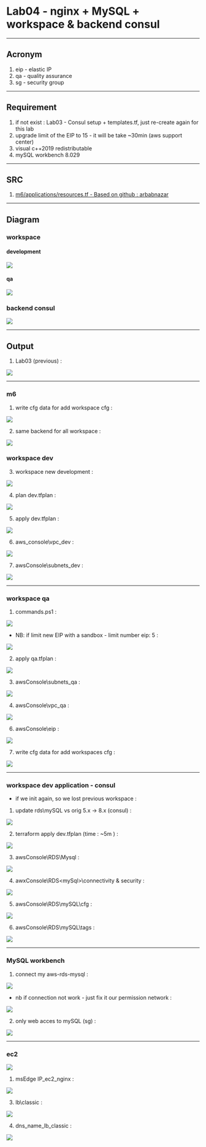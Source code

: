 # Lab04 - nginx + MySQL + workspace & backend consul

---

## Acronym
1. eip - elastic IP
2. qa - quality assurance
3. sg - security group

---

## Requirement
1. if not exist : Lab03 - Consul setup + templates.tf, just re-create again for this lab
2. upgrade limit of the EIP to 15 - it will be take ~30min (aws support center)
3. visual c++2019 redistributable
4. mySQL workbench 8.029

---

## SRC
1. [m6/applications/resources.tf - Based on github : arbabnazar](https://github.com/arbabnazar/terraform-ansible-aws-vpc-ha-wordpress)

---

## Diagram

### workspace
#### development
[<img src="https://i.imgur.com/KGLLjaK.png">](https://i.imgur.com/KGLLjaK.png)

#### qa
[<img src="https://i.imgur.com/NecXVve.png">](https://i.imgur.com/NecXVve.png)


### backend consul
[<img src="https://i.imgur.com/Oi3UCe3.png">](https://i.imgur.com/Oi3UCe3.png)

---

## Output
1. Lab03 (previous) : 

[<img src="https://i.imgur.com/eM2KAgU.png">](https://i.imgur.com/eM2KAgU.png)

---

### m6
1. write cfg data for add workspace cfg :

[<img src="https://i.imgur.com/sPUvjIe.png">](https://i.imgur.com/sPUvjIe.png)

2. same backend for all workspace :

[<img src="https://i.imgur.com/VLJlNw7.png">](https://i.imgur.com/VLJlNw7.png)

### workspace dev

3. workspace new development :

[<img src="https://i.imgur.com/gqFDF6K.png">](https://i.imgur.com/gqFDF6K.png)

4. plan dev.tfplan :

[<img src="https://i.imgur.com/lADmsX2.png">](https://i.imgur.com/lADmsX2.png)

5. apply dev.tfplan :

[<img src="https://i.imgur.com/4pv9xvB.png">](https://i.imgur.com/4pv9xvB.png)

6. aws_console\vpc_dev :

[<img src="https://i.imgur.com/EswxIGT.png">](https://i.imgur.com/EswxIGT.png)

7. awsConsole\subnets_dev :

[<img src="https://i.imgur.com/Dd0jz8g.png">](https://i.imgur.com/Dd0jz8g.png)

---

### workspace qa
1. commands.ps1 :

[<img src="https://i.imgur.com/TsgO25t.png">](https://i.imgur.com/TsgO25t.png)

* NB: if limit new EIP with a sandbox  - limit number eip: 5 :

[<img src="https://i.imgur.com/F4ofURc.png">](https://i.imgur.com/F4ofURc.png)

2. apply qa.tfplan :

[<img src="https://i.imgur.com/aosAe0t.png">](https://i.imgur.com/aosAe0t.png)

3. awsConsole\subnets_qa :

[<img src="https://i.imgur.com/SytwDTn.png">](https://i.imgur.com/SytwDTn.png)

4. awsConsole\vpc_qa :

[<img src="https://i.imgur.com/FDkrqZa.png">](https://i.imgur.com/FDkrqZa.png)

6. awsConsole\eip :

[<img src="https://i.imgur.com/MZS9uj8.png">](https://i.imgur.com/MZS9uj8.png)

7. write cfg data for add workspaces cfg :

[<img src="https://i.imgur.com/AkjXL8P.png">](https://i.imgur.com/AkjXL8P.png)

---

### workspace dev application - consul
* if we init again, so we lost previous workspace :

[<imgs src="https://i.imgur.com/wRtRvD6.png">](https://i.imgur.com/wRtRvD6.png)
  
1. update rds\mySQL vs orig 5.x -> 8.x (consul) :

[<img src="https://i.imgur.com/qM8dZa2.png">](https://i.imgur.com/qM8dZa2.png)

2. terraform apply dev.tfplan (time : ~5m ) :

[<img src="https://i.imgur.com/lvYMOzO.png">](https://i.imgur.com/lvYMOzO.png)

3. awsConsole\RDS\Mysql :

[<img src="https://i.imgur.com/9PR2bZx.png">](https://i.imgur.com/9PR2bZx.png)

4. awxConsole\RDS\<mySql>\connectivity & security :

[<img src="https://i.imgur.com/Mle4zN6.png">](https://i.imgur.com/Mle4zN6.png)

5. awsConsole\RDS\mySQL\cfg :

[<img src="https://i.imgur.com/lcuknCr.png">](https://i.imgur.com/lcuknCr.png)

6. awsConsole\RDS\mySQL\tags :

[<img src="https://i.imgur.com/jM11GjK.png">](https://i.imgur.com/jM11GjK.png)

---

### MySQL workbench
1. connect my aws-rds-mysql :
  
[<img src="https://i.imgur.com/ZqUHDCZ.png">](https://i.imgur.com/ZqUHDCZ.png)  

* nb if connection not work - just fix it our permission network :
  
[<img src="https://i.imgur.com/rBPmfpX.png">](https://i.imgur.com/rBPmfpX.png)

2. only web acces to mySQL (sg) :
  
[<img src="https://i.imgur.com/l6HXYv5.png">](https://i.imgur.com/l6HXYv5.png)

---
  
### ec2
  
[<img src="https://i.imgur.com/0XHuDnn.png">](https://i.imgur.com/0XHuDnn.png)
  
1. msEdge IP_ec2_nginx :
  
[<img src="https://i.imgur.com/cp42yBY.png">](https://i.imgur.com/cp42yBY.png)
  
3. lb\classic :
  
[<img src="https://i.imgur.com/oENjyA5.png">](https://i.imgur.com/oENjyA5.png)
  
4. dns_name_lb_classic :
  
[<img src="https://i.imgur.com/nSWrwmK.png">](https://i.imgur.com/nSWrwmK.png)  
